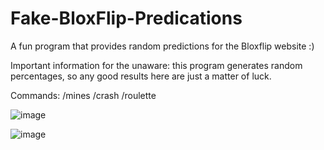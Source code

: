 # Fake-BloxFlip-Predications
A fun program that provides random predictions for the Bloxflip website :)

Important information for the unaware: this program generates random percentages, so any good results here are just a matter of luck.

Commands:
/mines
/crash
/roulette 

![image](https://github.com/user-attachments/assets/2d4d22c0-5518-419c-af9e-b922bddf36cf)

![image](https://github.com/user-attachments/assets/8e52204c-4a0d-4554-8243-7f3e5cce7282)
